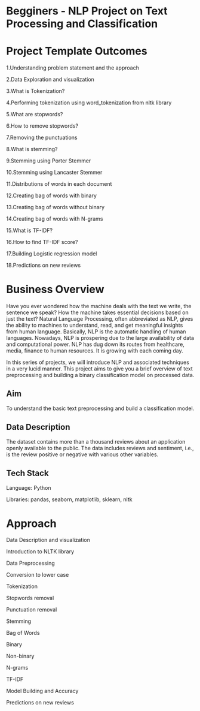 # Begginers - NLP Project on Text Processing and Classification 

# Project Template Outcomes

1.Understanding problem statement and the approach

2.Data Exploration and visualization

3.What is Tokenization?

4.Performing tokenization using word_tokenization from nltk library

5.What are stopwords?

6.How to remove stopwords?

7.Removing the punctuations

8.What is stemming?

9.Stemming using Porter Stemmer

10.Stemming using Lancaster Stemmer

11.Distributions of words in each document

12.Creating bag of words with binary

13.Creating bag of words without binary

14.Creating bag of words with N-grams

15.What is TF-IDF?

16.How to find TF-IDF score?

17.Building Logistic regression model

18.Predictions on new reviews


# Business Overview 

Have you ever wondered how the machine deals with the text we write, the sentence we speak? How the machine takes essential decisions based on just the text? Natural Language Processing, often abbreviated as NLP, gives the ability to machines to understand, read, and get meaningful insights from human language. Basically, NLP is the automatic handling of human languages.  Nowadays, NLP is prospering due to the large availability of data and computational power. NLP has dug down its routes from healthcare, media, finance to human resources. It is growing with each coming day. 

In this series of projects, we will introduce NLP and associated techniques in a very lucid manner. This project aims to give you a brief overview of text preprocessing and building a binary classification model on processed data. 




## Aim

To understand the basic text preprocessing and build a classification model.




## Data Description 

The dataset contains more than a thousand reviews about an application openly available to the public. The data includes reviews and sentiment, i.e., is the review positive or negative with various other variables.  




## Tech Stack

Language: Python

Libraries:  pandas, seaborn, matplotlib, sklearn, nltk




# Approach

Data Description and visualization

Introduction to NLTK library

Data Preprocessing

Conversion to lower case

Tokenization

Stopwords removal

Punctuation removal

Stemming

Bag of Words

Binary

Non-binary

N-grams

TF-IDF

Model Building and Accuracy 

Predictions on new reviews
